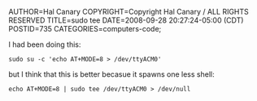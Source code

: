 AUTHOR=Hal Canary
COPYRIGHT=Copyright Hal Canary / ALL RIGHTS RESERVED
TITLE=sudo tee
DATE=2008-09-28 20:27:24-05:00 (CDT)
POSTID=735
CATEGORIES=computers-code;

I had been doing this:

    sudo su -c 'echo AT+MODE=8 > /dev/ttyACM0'

but I think that this is better becasue it spawns one less shell:

    echo AT+MODE=8 | sudo tee /dev/ttyACM0 > /dev/null
